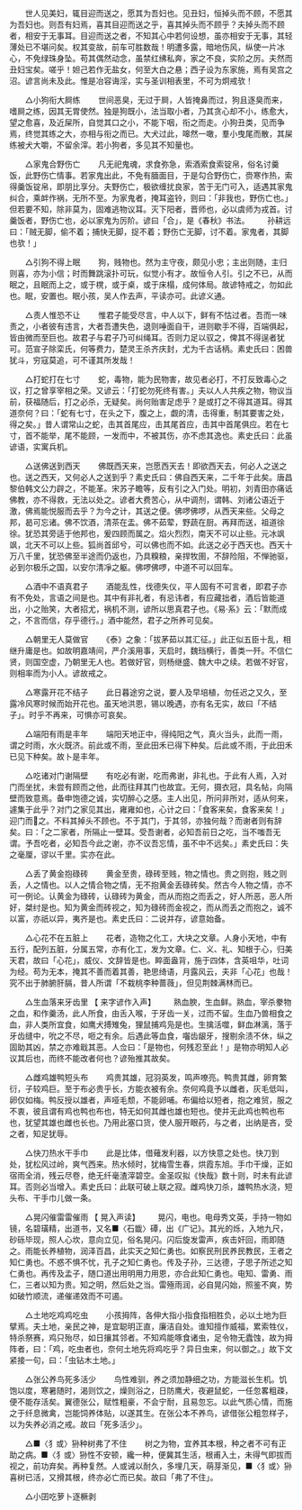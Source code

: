 <!-- { "loadSidebar": true } -->
　　世人见美妇，辄目迎而送之，愿其为吾妇也。见丑妇，恒掉头而不顾，不愿其为吾妇也。则吾有妇焉，喜其目迎而送之乎，喜其掉头而不顾乎？夫掉头而不顾者，相安于无事耳。目迎而送之者，不知其心中若何设想，虽亦相安于无事，其轻薄处已不堪问矣。权其变故，前车可胜数哉！明遭多露，暗地伤风，纵使一片冰心，不免绿珠身坠。苟其偶然动念，虽禁红绋私奔，家之不良，实阶之厉。夫然而丑妇宝矣。嗟乎！妲己若作无盐女，何至大白之悬；西子设为东家施，焉有吴宫之沼。谚言尚未及此。惟是冶容诲淫，实与圣训相表里，不可为炯戒欤！

　　△小狗衔大屙练 
　　世间恶臭，无过于屙，人皆掩鼻而过，狗且逐臭而来，嗜屙之练，因其无胃使然。独是狗既小，法当取小者，乃其贪心却不小，练愈大，望之愈喜，及近屎所，自觉其口之小，不能下咽，衔之而走。小狗丑类，见而争焉，终觉其练之大，亦相与衔之而已。大犬过此，嗥然一噉，羣小曳尾而散，其屎练被犬大嚼，不留余滓。若小狗者，多见其不知量也。

　　△家鬼合野伤亡 
　　凡无祀鬼魂，求食弥急，索酒索食索锭帛，俗名讨羹饭，此野伤亡情事。若家鬼出此，不免有腼面目，于是勾合野伤亡，赍寒作热，索得羹饭锭帛，即朋比享分。夫野伤亡，极欲缠扰良家，苦于无门可入，适遇其家鬼纠合，乘衅作祸，无所不至。为家鬼者，掩耳盗铃，则曰：「非我也，野伤亡也。」但若要不知，除非莫为，固难逃物议耳。灭下阳者，晋师也，必以虞师为戎首。讨羹饭者，野伤亡也，必以家鬼为厉阶。谚曰「合」，是《春秋》书法。
　　孙耕远曰：「贼无脚，偷不着；捕快无脚，捉不着；野伤亡无脚，讨不着。家鬼者，其脚也欤！」

　　△引狗不得上眠 
　　狗，贱物也。然为主守夜，颇见小忠；主出则随，主归则喜，亦为小信；时而舞跳滚扑可玩，似觉小有才。故恒令人引。引之不已，从而眠之，且眠而上之，或于櫈，或于桌，或于床榻，成何体局。故谚特戒之，勿如此也。眠，安置也。眠小孩，吴人作去声，平读亦可。此谚义通。

　　△责人惟恐不让 
　　惟君子能受尽言，中人以下，鲜有不怙过者。吾而一味责之，小者彼有违言，大者吾遭失色，退则唾面自干，进则歇手不得，百端俱起，皆由微而至巨也。故君子与君子乃可纠绳耳。否则力足以驭之，俾其不得逞者犹可。范宣子除栾氏，何等费力，楚灵王杀齐庆封，尤为千古话柄。素史氏曰：困兽犹斗，穷寇莫追，可不谨其所发哉！

　　△打蛇打在七寸 
　　蛇，毒物，能为民物害，故见者必打，不打反致毒心之议，打之曾享宰相之荣。又谚云：「打蛇勿死终有害。」夫以人人共疾之物，物议当前，获福随后，打之必杀，无疑矣。尚何贻害足虑乎？是或打之不得其道耳。得其道奈何？曰：「蛇有七寸，在头之下，腹之上，觑的清，击得重，制其要害之处，得之矣。」昔人谓常山之蛇，击其首尾应，击其尾首应，击其中首尾俱应。若在七寸，首不能举，尾不能顾，一发而中，不被其伤，亦不虑其逸也。素史氏曰：此虽谚语，实寓兵机。

　　△送佛送到西天 
　　佛既西天来，岂愿西天去！即欲西天去，何必人之送之也。送之西天，又何必人之送到乎？素史氏曰：佛自西天来，二千年于此矣。唐昌黎伯韩文公力辟之，不能革。宋苏子瞻等，反有引之入门处。明初，刘青田亦痛诋佛教，亦不得救，无法以处之。谚者大费苦心，从中调剂，谓韩、刘诸公语近于激，佛焉能悦服而去乎？为今之计，其送之便。佛啰佛啰，从西天来些。父母之邦，曷可忘诸。佛不饮酒，清茶在盂。佛不茹荤，野蔬在厨。再拜而送，祖道徐徐。犹恐其旁适于他邦也，爰四顾而属之。焰火烈烈，南天不可以止些。元冰飒飒，北天不可以上些。狐尚首邱兮，可以佛也而不如。此送之必于西天也。西天十万八千里，犹恐佛至半途而仍返也，乃具糗粮，亲捍牧圉，不辞险阻，不惮驰驱，必到尔极乐之国，以安尔清凈之躯。佛啰佛啰，中道不可以回车。

　　△酒中不语真君子 
　　酒能乱性，伐德失仪，平人固有不可言者，即君子亦有不免处，言语之间是也。其中有非礼者，有忌讳者，有应藏拙者，酒后皆能道出，小之贻笑，大者招尤，祸机不测，谚所以思真君子也。《易·系》云：「默而成之，不言而信，存乎德行。」酒中能然，君子之所养可见矣。

　　△朝里无人莫做官 
　　《泰》之象：「拔茅茹以其汇征。」此正似五臣十乱，相继升庸是也。如故明嘉靖间，严介溪用事，天启时，魏珰横行，善类一歼。不信仁贤，则国空虚，乃朝里无人也。若做好官，则杨继盛、魏大中之续。若做不好官，则相率而为小人。谚故戒之。

　　△寒露开花不结子 
　　此日暮途穷之说，要人及早培植，勿任迟之又久，至露冷风寒时候而始开花也。虽天地洪恩，锡以晚遇，亦有名无实，故曰「不结子」。时乎不再来，可惧亦可哀矣。

　　△端阳有雨是丰年 
　　端阳天地正中，得纯阳之气，真火当头，此而一雨，谓之时雨，水火既济。前此或不雨，至此田禾已得下种矣。后此或不雨，于此田禾已见下种矣。故卜是丰年。

　　△吃诸对门谢隔壁 
　　有吃必有谢，吃而弗谢，非礼也。于此有人焉，入对门而坐扰，未尝有顾而之他，此而往拜其门也故宜。无何，摄衣冠，具名帖，向隔壁而致意焉。备申饱德之诚，实切醉心之感。主人出见，所问非所对，适从何来，遽集于此乎？对门之家见其出，雍雍如也，心计之曰：「食客来矣，食客来矣！」迎门而之。不料其掉头不顾也。不于其门，于其邻，亦独何哉？而谢者则有辞矣。曰：「之二家者，所隔止一壁耳。受吾谢者，必知吾前日之吃，当不嗤吾无谓。予吾吃者，必知吾今此之谢，亦不议吾忘情，虽不中不远矣。」素史氏曰：失之毫厘，谬以千里。实亦在此。

　　△丢了黄金抱碌砖 
　　黄金至贵，碌砖至贱，物之情也。贵之则抱，贱之则丢，人之情也。以人之情合物之情，无不抱黄金丢碌砖矣。然古今人物之情，亦不可一例论。认黄金为碌砖，认碌砖为黄金，而从而抱之而丢之，好人所恶，恶人所好，桀纣是也。知为黄金而砖视之，知为碌砖而金视之，而从而丢之而抱之，诚不以富，亦祇以异，夷齐是也。素史氏曰：二说并存，谚意始备。

　　△心花不在五脏上 
　　花者，造物之化工，大块之文章。人身小天地，中有五行，配列五脏，分属五常，亦有化工，发为文章。仁、义、礼、知根于心，归美天君，故曰「心花」，威仪、文辞皆是也。睟面盎背，施于四体，含英咀华，吐词为经。苟为无本，掩其不善而着其善，艳思绮语，月露风云，夫非「心花」也哉！究不出于肺腑肝膈，昔人所谓「不栽桃李种蔷薇」，但见荆棘满林而已。

　　△生血落来牙齿里 【 来字谚作入声】 
　　熟血腴，生血鲜。熟血，宰杀豢物之血，和作羹汤，此人所食，由舌入喉，于牙齿一关，过而不留。生血乃兽相食之血，非人类所宜食，如鹰犬搏雉兔，狸鼠捕鸡凫是也。生擒活噬，鲜血淋漓，落于牙齿缝中，吮之不尽，咂之有余。后遇此等血食，囓齿龈牙，搜剔余渍不休，纵之固助其凶，禁之亦难戢其恶。人佥曰：「是物也，何残忍至此！」是物亦明知人必议其后也，而终不能改者何也？谚殆推其故矣。

　　△雌鸡雄鸭短头布 
　　鸡贵其雄，冠羽英发，鸣声嘹亮。鸭贵其雌，卵育繁衍，子较鸡巨。至于布必贵乎长，方能衣被有余。奈何鸡竟予以雌者，灰毛低叫，卵仅如梅。鸭反授以雄者，声哑毛颓，不能卵哺。布偏给以短者，抱之难贸，服之不衷，彼且谓有鸡也鸭也布也，特无如何其雌也雄也短也。使并无此鸡也鸭也布也，犹望其雄也雌也长也。乃用此塞口货，使人服开眼药，与之者，出纳是吝，受之者，知足犹辱。

　　△快刀热水干手巾 
　　此是比体，借薙发利器，以方快意之处也。快刀到处，犹松风过岭，爽气西来。热水倾时，犹梅雪生春，烘霞东旭。手巾干燥，正如宿雨全消，残云尽卷，绝无纤毫渣滓碧空。金圣叹拟《快哉》数十则，时未有此谚耳。否则必当增入。素史氏曰：此联可破上联之寂。雌鸡快刀杀，雄鸭热水浇，短头布、干手巾儿做一条。

　　△晃闪催雷雷催雨 【 晃入声读】 
　　晃闪，电也。电母秀文英，手持一物如镜，名碧璜精，出道书，又名■〈石韱〉磹，出《广记》。其光的烁，入地九尺，砂砾毕现，照人心坎，意向立见，俗名晃闪。闪后旋发雷声，疾击奸回，雨即随之。雨能长养植物，润泽百昌，此实天之知仁勇也。如察民刑民养民教民，王者之知仁勇也。不惑不惧不忧，孔子之知仁勇也。传及子孙，三达德，子思子所述之知仁勇也。再传及孟子，随口道出用明用力用恩，亦合此知仁勇也。电知、雷勇、雨仁，三者以知为贵。知之明，然后处之当。雷殛雨润，必自晃闪始，照鉴不爽，势如破竹顺流，递催递效而不可遏。

　　△土地吃鸡鸡吃虫 
　　小孩拇阵，各伸大指小指食指相胜负，必以土地为巨擘焉。夫土地，亲民之神，是宜聪明正直，廉洁自处。谁知擅作威福，累索牲仪，特杀祭赛，鸡只殆尽，如日攘其邻者。不知鸡能啄食诸虫，足令物无蠹蚀，故为拇阵者，曰：「鸡，吃虫者也，奈何土地先将鸡吃乎？异日虫来，何以御之。」故下文紧接一句，曰：「虫钻木土地。」

　　△张公养鸟死多活少 
　　鸟性难驯，养之须加静细之功，方能滋长生机。饥饱以度，寒暑随时，渴则饮之，燥则浴之，日防鹰犬，夜避鼠蛇，一任忽畧粗疎，便不能存活矣。翼德张公，赋性粗豪，不会宁耐，且易忽忘。以此气质心情，而施之于纤息微禽，岂能饲养体贴，以遂其生。在张公本不养鸟，谚借张公粗忽样子，以为失养必消之戒。故曰「死多活少」。

　　△■〈犭或〉狲种树弗了不住 
　　树之为物，宜养其本根，种之者不可有正助之病。■〈犭或〉狲性不安顿，纔一种，便冀其生活，根甫入土，未得气即拔而视之，前功弃矣。再种复然。人或诫以耐久，多埋几天，萌芽渐见，■〈犭或〉狲喜树已活，又搰其根，终亦必亡而已矣。故曰「弗了不住」。

　　△小囝吃萝卜逐橛剥 
